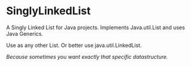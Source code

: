 # SinglyLinkedList
A Singly Linked List for Java projects.
Implements Java.util.List and uses Java Generics.

Use as any other List. Or better use java.util.LinkedList.

*Because sometimes you want exactly that specific datastructure.*